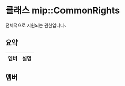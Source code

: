 # <a name="class-mipcommonrights"></a>클래스 mip::CommonRights 
전체적으로 지원되는 권한입니다.
## <a name="summary"></a>요약
 멤버                        | 설명                                
--------------------------------|---------------------------------------------
## <a name="members"></a>멤버